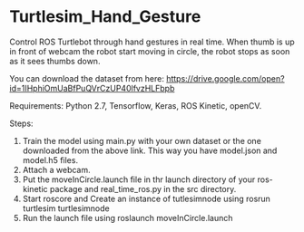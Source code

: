# Turtlesim_Hand_Gesture
Control ROS Turtlebot through hand gestures in real time. When thumb is up in front of webcam the robot start moving in circle, the robot stops as soon as it sees thumbs down.

You can download the dataset from here:
https://drive.google.com/open?id=1IHphiOmUaBfPuQVrCzUP40lfvzHLFbpb

Requirements:
Python 2.7,
Tensorflow,
Keras,
ROS Kinetic,
openCV.

Steps:
1. Train the model using main.py with your own dataset or the one downloaded from the above link. This way you have model.json and model.h5 files.
2. Attach a webcam.
3. Put the moveInCircle.launch file in thr launch directory of your ros-kinetic package and real_time_ros.py in the src directory.
4. Start roscore and Create an instance of tutlesimnode using rosrun turtlesim turtlesimnode
5. Run the launch file using roslaunch <package-name> moveInCircle.launch
